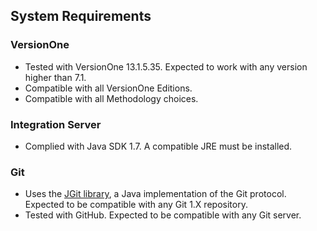 ## System Requirements

### VersionOne

* Tested with VersionOne 13.1.5.35. Expected to work with any version higher than 7.1.
* Compatible with all VersionOne Editions.
* Compatible with all Methodology choices.

### Integration Server

* Complied with Java SDK 1.7. A compatible JRE must be installed.

### Git

* Uses the [JGit library](http://eclipse.org/jgit/), a Java implementation of the Git protocol. Expected to be compatible with any Git 1.X repository.
* Tested with GitHub. Expected to be compatible with any Git server.
